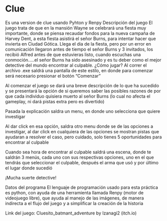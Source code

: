 # Clue
Es una version de clue usando Pyhton y Renpy 
Descripción del juego 
El juego trata de que en la mansión Wayne se celebrará una fiesta muy importante, donde se piensa recaudar fondos para la nueva campaña de Harvey Dent, a esta fiesta asistirá el señor Burns, para intentar hacer que invierta en Ciudad Gótica.
Llega el dia de la fiesta, pero por un error en comunicación llegaron antes de tiempo el señor Burns y 3 invitados, los recibió Alfred antes de que estuvieras listo, cuando escuchas una conmoción…..el señor Burns ha sido asesinado y es tu deber como el mejor detective del mundo encontrar al culpable.
¿Cómo jugar?
Al correr el archivo .exe saldrá una pantalla de este estilo, en donde para comenzar será necesario presionar el botón “Comenzar”

Al comenzar el juego se dará una breve descripción de lo que ha sucedido y se presentará la opción de si queremos saber las posibles razones de por que cada individuo quisiera muerto al señor Burns (lo cual no afecta el gameplay, ni dará pistas extra pero es divertido) 


Pasada la explicación saldra un menu, en donde uno selecciona que quiere investigar

Al dar click en esa opción, saldra otro menu donde se de las opciones a investigar, al dar click en cualquiera de las opciones se mostran pistas que ayudaran a resolver el caso, pero cuidado, solo tienes 5 oportunidades para encontrar al culpable

Cuando sea hora de encontrar al culpable saldrá una escena, donde te saldrán 3 menús, cada uno con sus respectivas opciones, uno en el que tendrás que seleccionar el culpable, después el arma que usó y por último el lugar donde sucedió

¡Mucha suerte detective!

Datos del programa 
El lenguaje de programación usado para esta práctica es python, con ayuda de una herramienta llamada Renpy (motor de videojuego libre), que ayuda al manejo de las imágenes, de manera indirecta a el flujo del juego y a simplificar la creación de la historia

Link del juego: Cluesito_batmant_adventure by Izanagi2 (itch.io)
